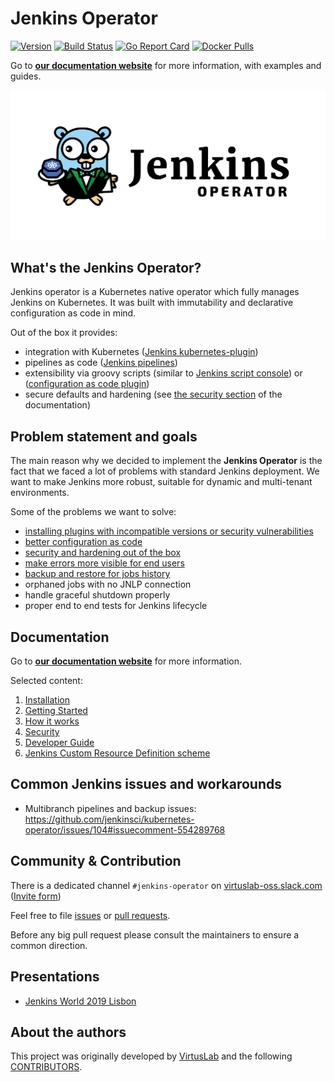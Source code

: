# Jenkins Operator

[![Version](https://img.shields.io/badge/version-v0.3.0-brightgreen.svg)](https://github.com/jenkinsci/kubernetes-operator/releases/tag/v0.3.0)
[![Build Status](https://travis-ci.org/jenkinsci/kubernetes-operator.svg?branch=master)](https://travis-ci.org/jenkinsci/kubernetes-operator)
[![Go Report Card](https://goreportcard.com/badge/github.com/jenkinsci/kubernetes-operator "Go Report Card")](https://goreportcard.com/report/github.com/jenkinsci/kubernetes-operator)
[![Docker Pulls](https://img.shields.io/docker/pulls/virtuslab/jenkins-operator.svg)](https://hub.docker.com/r/virtuslab/jenkins-operator/tags)

Go to [**our documentation website**](https://jenkinsci.github.io/kubernetes-operator/) for more information, with examples and guides.

![logo](/assets/jenkins_gopher_wide.png)

## What's the Jenkins Operator?

Jenkins operator is a Kubernetes native operator which fully manages Jenkins on Kubernetes.
It was built with immutability and declarative configuration as code in mind.

Out of the box it provides:
- integration with Kubernetes ([Jenkins kubernetes-plugin](https://github.com/jenkinsci/kubernetes-plugin))
- pipelines as code ([Jenkins pipelines](https://jenkins.io/doc/book/pipeline/))
- extensibility via groovy scripts (similar to [Jenkins script console](https://wiki.jenkins.io/display/JENKINS/Jenkins+Script+Console)) or ([configuration as code plugin](https://github.com/jenkinsci/configuration-as-code-plugin))
- secure defaults and hardening (see [the security section](https://jenkinsci.github.io/kubernetes-operator/docs/security/) of the documentation)

## Problem statement and goals

The main reason why we decided to implement the **Jenkins Operator** is the fact that we faced a lot of problems with standard Jenkins deployment.
We want to make Jenkins more robust, suitable for dynamic and multi-tenant environments. 

Some of the problems we want to solve:
- [installing plugins with incompatible versions or security vulnerabilities](https://jenkinsci.github.io/kubernetes-operator/docs/getting-started/latest/customization/#install-plugins)
- [better configuration as code](https://jenkinsci.github.io/kubernetes-operator/docs/getting-started/latest/customization/)
- [security and hardening out of the box](https://jenkinsci.github.io/kubernetes-operator/docs/security/)
- [make errors more visible for end users](https://jenkinsci.github.io/kubernetes-operator/docs/getting-started/latest/diagnostics/)
- [backup and restore for jobs history](https://jenkinsci.github.io/kubernetes-operator/docs/getting-started/latest/configure-backup-and-restore/)
- orphaned jobs with no JNLP connection
- handle graceful shutdown properly
- proper end to end tests for Jenkins lifecycle

## Documentation

Go to [**our documentation website**](https://jenkinsci.github.io/kubernetes-operator/) for more information.

Selected content:
1. [Installation](https://jenkinsci.github.io/kubernetes-operator/docs/installation/)
2. [Getting Started](https://jenkinsci.github.io/kubernetes-operator/docs/getting-started/)
3. [How it works](https://jenkinsci.github.io/kubernetes-operator/docs/how-it-works/)
4. [Security](https://jenkinsci.github.io/kubernetes-operator/docs/security/)
5. [Developer Guide](https://jenkinsci.github.io/kubernetes-operator/docs/developer-guide/)
5. [Jenkins Custom Resource Definition scheme](https://jenkinsci.github.io/kubernetes-operator/docs/getting-started/latest/scheme/)

## Common Jenkins issues and workarounds

- Multibranch pipelines and backup issues: https://github.com/jenkinsci/kubernetes-operator/issues/104#issuecomment-554289768

## Community & Contribution

There is a dedicated channel `#jenkins-operator` on [virtuslab-oss.slack.com](https://virtuslab-oss.slack.com) ([Invite form](https://forms.gle/X3X8qA1XMirdBuEH7))

Feel free to file [issues](https://github.com/jenkinsci/kubernetes-operator/issues) or [pull requests](https://github.com/jenkinsci/kubernetes-operator/pulls).    

Before any big pull request please consult the maintainers to ensure a common direction.

## Presentations

- [Jenkins World 2019 Lisbon](assets/Jenkins_World_Lisbon_2019%20-Jenkins_Kubernetes_Operator.pdf)

## About the authors

This project was originally developed by [VirtusLab](https://virtuslab.com/) and the following [CONTRIBUTORS](https://github.com/jenkinsci/kubernetes-operator/graphs/contributors).

